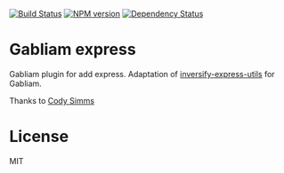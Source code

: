 [![Build Status][build-image]][build-url]
[![NPM version][npm-image]][npm-url]
[![Dependency Status][gemnasium-image]][gemnasium-url]


# Gabliam express

Gabliam plugin for add express.
Adaptation of [inversify-express-utils](https://github.com/inversify/inversify-express-utils) for Gabliam.

Thanks to [Cody Simms](https://github.com/codyjs)

# License

  MIT

[build-image]: https://img.shields.io/travis/gabliam/gabliam/master.svg?style=flat-square
[build-url]: https://travis-ci.org/gabliam/gabliam
[npm-image]: https://img.shields.io/npm/v/@gabliam/express.svg?style=flat-square
[npm-url]: https://github.com/gabliam/express
[gemnasium-image]: http://img.shields.io/gemnasium/gabliam/express.svg?style=flat-square
[gemnasium-url]: https://gemnasium.com/gabliam/express
